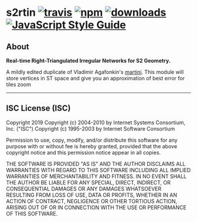 # s2rtin [![travis][travis-image]][travis-url] [![npm][npm-image]][npm-url] [![downloads][downloads-image]][downloads-url] [![JavaScript Style Guide](https://img.shields.io/badge/code_style-standard-brightgreen.svg)](https://standardjs.com)

[travis-image]: https://travis-ci.org/regia-corporation/s2rtin.svg?branch=master
[travis-url]: https://travis-ci.org/regia-corporation/s2rtin
[npm-image]: https://img.shields.io/npm/v/s2rtin.svg
[npm-url]: https://npmjs.org/package/s2rtin
[downloads-image]: https://img.shields.io/npm/dm/s2rtin.svg
[downloads-url]: https://www.npmjs.com/package/s2rtin

## About

**Real-time Right-Triangulated Irregular Networks for S2 Geometry.**

A mildly edited duplicate of Vladimir Agafonkin's [martini](https://github.com/mapbox/martini).
This module will store vertices in ST space and give you an approximation of best error for tiles zoom



---

## ISC License (ISC)

Copyright 2019 <S2>
Copyright (c) 2004-2010 by Internet Systems Consortium, Inc. ("ISC")
Copyright (c) 1995-2003 by Internet Software Consortium

Permission to use, copy, modify, and/or distribute this software for any purpose with or without fee is hereby granted, provided that the above copyright notice and this permission notice appear in all copies.

THE SOFTWARE IS PROVIDED "AS IS" AND THE AUTHOR DISCLAIMS ALL WARRANTIES WITH REGARD TO THIS SOFTWARE INCLUDING ALL IMPLIED WARRANTIES OF MERCHANTABILITY AND FITNESS. IN NO EVENT SHALL THE AUTHOR BE LIABLE FOR ANY SPECIAL, DIRECT, INDIRECT, OR CONSEQUENTIAL DAMAGES OR ANY DAMAGES WHATSOEVER RESULTING FROM LOSS OF USE, DATA OR PROFITS, WHETHER IN AN ACTION OF CONTRACT, NEGLIGENCE OR OTHER TORTIOUS ACTION, ARISING OUT OF OR IN CONNECTION WITH THE USE OR PERFORMANCE OF THIS SOFTWARE.
